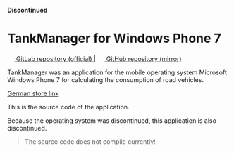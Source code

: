 **Discontinued**

# TankManager for Windows Phone 7

<a href="https://gitlab.com/philipp.schweig/TankManager">
<img height="16" src="https://gitlab-org.gitlab.io/gitlab-svgs/favicon.ico"> GitLab repository (official)
<a/>
|
<a href="https://github.com/philippschweig/TankManager">
<img height="16" src="https://github.githubassets.com/favicons/favicon.svg"> GitHub repository (mirror)
<a/>

TankManager was an application for the mobile operating system Microsoft Windows Phone 7 for calculating the consumption of road vehicles.

[German store link](https://www.microsoft.com/de-de/p/tankmanager/9wzdncrdchwq?activetab=pivot:overviewtab)

This is the source code of the application.

Because the operating system was discontinued, this application is also discontinued.

> The source code does not compile currently!

